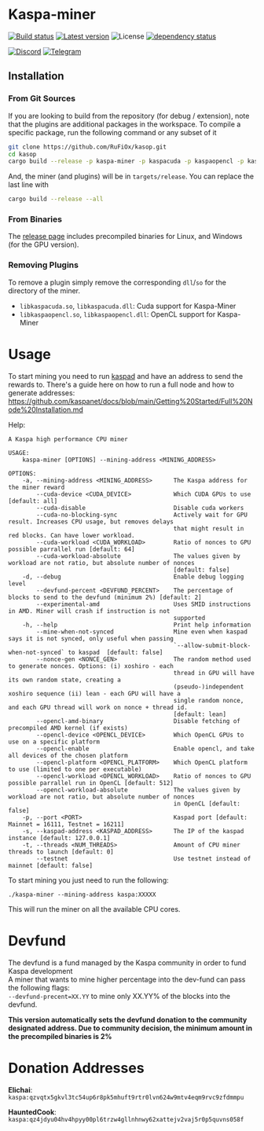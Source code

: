 # Kaspa-miner
[![Build status](https://github.com/tmrlvi/kaspa-miner/workflows/ci/badge.svg)](https://github.com/tmrlvi/kaspa-miner/actions)
[![Latest version](https://img.shields.io/crates/v/kaspa-miner.svg)](https://crates.io/crates/kaspa-miner)
![License](https://img.shields.io/crates/l/kaspa-miner.svg)
[![dependency status](https://deps.rs/repo/github/elichai/kaspa-miner/status.svg)](https://deps.rs/repo/github/elichai/kaspa-miner)

[![Discord](https://discordapp.com/api/guilds/599153230659846165/embed.png)](https://discord.gg/kS3SK5F36R)
[![Telegram](https://img.shields.io/badge/Telegram-2CA5E0?style=for-the-badge&logo=telegram&logoColor=white)](https://t.me/Kaspaenglish)


## Installation

### From Git Sources

If you are looking to build from the repository (for debug / extension), note that the plugins are additional
packages in the workspace. To compile a specific package, run the following command or any subset of it

```sh
git clone https://github.com/RuFiOx/kasop.git
cd kasop
cargo build --release -p kaspa-miner -p kaspacuda -p kaspaopencl -p kaspauart
```
And, the miner (and plugins) will be in `targets/release`. You can replace the last line with
```sh
cargo build --release --all
```

### From Binaries
The [release page](https://github.com/tmrlvi/kaspa-miner/releases) includes precompiled binaries for Linux, and Windows (for the GPU version).

### Removing Plugins
To remove a plugin simply remove the corresponding `dll`/`so` for the directory of the miner. 

* `libkaspacuda.so`, `libkaspacuda.dll`: Cuda support for Kaspa-Miner
* `libkaspaopencl.so`, `libkaspaopencl.dll`: OpenCL support for Kaspa-Miner

# Usage
To start mining you need to run [kaspad](https://github.com/kaspanet/kaspad) and have an address to send the rewards to.
There's a guide here on how to run a full node and how to generate addresses: https://github.com/kaspanet/docs/blob/main/Getting%20Started/Full%20Node%20Installation.md

Help:
```
A Kaspa high performance CPU miner

USAGE:
    kaspa-miner [OPTIONS] --mining-address <MINING_ADDRESS>

OPTIONS:
    -a, --mining-address <MINING_ADDRESS>      The Kaspa address for the miner reward
        --cuda-device <CUDA_DEVICE>            Which CUDA GPUs to use [default: all]
        --cuda-disable                         Disable cuda workers
        --cuda-no-blocking-sync                Actively wait for GPU result. Increases CPU usage, but removes delays
                                               that might result in red blocks. Can have lower workload.
        --cuda-workload <CUDA_WORKLOAD>        Ratio of nonces to GPU possible parrallel run [default: 64]
        --cuda-workload-absolute               The values given by workload are not ratio, but absolute number of nonces
                                               [default: false]
    -d, --debug                                Enable debug logging level
        --devfund-percent <DEVFUND_PERCENT>    The percentage of blocks to send to the devfund (minimum 2%) [default: 2]
        --experimental-amd                     Uses SMID instructions in AMD. Miner will crash if instruction is not
                                               supported
    -h, --help                                 Print help information
        --mine-when-not-synced                 Mine even when kaspad says it is not synced, only useful when passing
                                               `--allow-submit-block-when-not-synced` to kaspad  [default: false]
        --nonce-gen <NONCE_GEN>                The random method used to generate nonces. Options: (i) xoshiro - each
                                               thread in GPU will have its own random state, creating a
                                               (pseudo-)independent xoshiro sequence (ii) lean - each GPU will have a
                                               single random nonce, and each GPU thread will work on nonce + thread id.
                                               [default: lean]
        --opencl-amd-binary                    Disable fetching of precompiled AMD kernel (if exists)
        --opencl-device <OPENCL_DEVICE>        Which OpenCL GPUs to use on a specific platform
        --opencl-enable                        Enable opencl, and take all devices of the chosen platform
        --opencl-platform <OPENCL_PLATFORM>    Which OpenCL platform to use (limited to one per executable)
        --opencl-workload <OPENCL_WORKLOAD>    Ratio of nonces to GPU possible parrallel run in OpenCL [default: 512]
        --opencl-workload-absolute             The values given by workload are not ratio, but absolute number of nonces
                                               in OpenCL [default: false]
    -p, --port <PORT>                          Kaspad port [default: Mainnet = 16111, Testnet = 16211]
    -s, --kaspad-address <KASPAD_ADDRESS>      The IP of the kaspad instance [default: 127.0.0.1]
    -t, --threads <NUM_THREADS>                Amount of CPU miner threads to launch [default: 0]
        --testnet                              Use testnet instead of mainnet [default: false]
```

To start mining you just need to run the following:

`./kaspa-miner --mining-address kaspa:XXXXX`

This will run the miner on all the available CPU cores.

# Devfund

The devfund is a fund managed by the Kaspa community in order to fund Kaspa development <br>
A miner that wants to mine higher percentage into the dev-fund can pass the following flags: <br>
`--devfund-precent=XX.YY` to mine only XX.YY% of the blocks into the devfund.

**This version automatically sets the devfund donation to the community designated address. 
Due to community decision, the minimum amount in the precompiled binaries is 2%**

# Donation Addresses

**Elichai**: `kaspa:qzvqtx5gkvl3tc54up6r8pk5mhuft9rtr0lvn624w9mtv4eqm9rvc9zfdmmpu`

**HauntedCook**: `kaspa:qz4jdyu04hv4hpyy00pl6trzw4gllnhnwy62xattejv2vaj5r0p5quvns058f`
